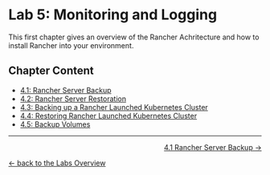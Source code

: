 # Lab 5: Monitoring and Logging

This first chapter gives an overview of the Rancher Achritecture and how to install Rancher into your environment.


## Chapter Content

* [4.1: Rancher Server Backup](41_backup.md)
* [4.2: Rancher Server Restoration](42_restore.md)
* [4.3: Backing up a Rancher Launched Kubernetes Cluster](43_backupcluster.md)
* [4.4: Restoring Rancher Launched Kubernetes Cluster](44_restorecluster.md)
* [4.5: Backup Volumes](45_backupvolumes.md)



---

<p width="100px" align="right"><a href="41_backup.md">4.1 Rancher Server Backup →</a></p>

[← back to the Labs Overview](../README.md)
